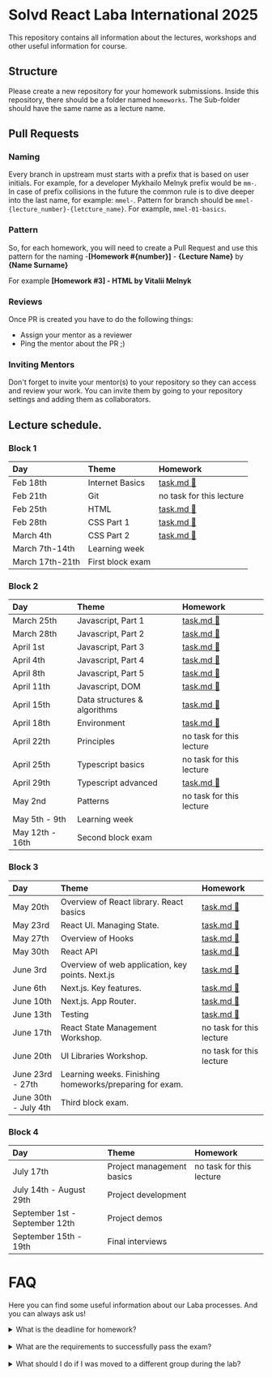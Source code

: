 # Solvd React Laba International 2025

This repository contains all information about the lectures, workshops and other useful information
for course.

## Structure

Please create a new repository for your homework submissions. Inside this repository, there should
be a folder named `homeworks`. The Sub-folder should have the same name as a lecture name.

## Pull Requests

### Naming

Every branch in upstream must starts with a prefix that is based on user initials. For example, for
a developer Mykhailo Melnyk prefix would be `mm-`. In case of prefix collisions in the future the
common rule is to dive deeper into the last name, for example: `mmel-`. Pattern for branch should be
`mmel-{lecture_number}-{letcture_name}`. For example, `mmel-01-basics`.

### Pattern

So, for each homework, you will need to create a Pull Request and use this pattern for the
naming -**[Homework #{number}]** - **{Lecture Name}** by **{Name Surname}**

For example **[Homework #3] - HTML by Vitalii Melnyk**

### Reviews

Once PR is created you have to do the following things:

- Assign your mentor as a reviewer
- Ping the mentor about the PR ;)

### Inviting Mentors

Don't forget to invite your mentor(s) to your repository so they can access and review your work.
You can invite them by going to your repository settings and adding them as collaborators.

## Lecture schedule.

### Block 1

| Day             | Theme            | Homework                                         |
| :-------------- | :--------------- | :----------------------------------------------- |
| Feb 18th        | Internet Basics  | [task.md 🔗](./lectures/01-basics/task.md)       |
| Feb 21th        | Git              | no task for this lecture                         |
| Feb 25th        | HTML             | [task.md 🔗](./lectures/03-html-basics/task.md)  |
| Feb 28th        | CSS Part 1       | [task.md 🔗](./lectures/04-css/task.md)          |
| March 4th       | CSS Part 2       | [task.md 🔗](./lectures/05-css-advanced/task.md) |
| March 7th-14th  | Learning week    |                                                  |
| March 17th-21th | First block exam |                                                  |

### Block 2

| Day             | Theme                        | Homework                                                           |
| :-------------- | :--------------------------- | :----------------------------------------------------------------- |
| March 25th      | Javascript, Part 1           | [task.md 🔗](./lectures/06-js-basics-1/task.md)                    |
| March 28th      | Javascript, Part 2           | [task.md 🔗](./lectures/07-js-basics-2/task.md)                    |
| April 1st       | Javascript, Part 3           | [task.md 🔗](./lectures/08-js-advanced/task.md)                    |
| April 4th       | Javascript, Part 4           | [task.md 🔗](./lectures/09-js-advanced-2/task.md)                  |
| April 8th       | Javascript, Part 5           | [task.md 🔗](./lectures/10-js-advanced-3/task.md)                  |
| April 11th      | Javascript, DOM              | [task.md 🔗](./lectures/11-js-dom/task.md)                         |
| April 15th      | Data structures & algorithms | [task.md 🔗](./lectures/12-data-structures-and-algorithms/task.md) |
| April 18th      | Environment                  | [task.md 🔗](./lectures/13-environment-and-preprocessors/task.md)  |
| April 22th      | Principles                   | no task for this lecture                                           |
| April 25th      | Typescript basics            | no task for this lecture                                           |
| April 29th      | Typescript advanced          | [task.md 🔗](./lectures/16-typescript-advanced/task.md)            |
| May 2nd         | Patterns                     | no task for this lecture                                           |
| May 5th - 9th   | Learning week                |                                                                    |
| May 12th - 16th | Second block exam            |                                                                    |

### Block 3

| Day                  | Theme                                                   | Homework                                         |
| :------------------- | :------------------------------------------------------ | :----------------------------------------------- |
| May 20th             | Overview of React library. React basics                 | [task.md 🔗](./lectures/18-react-basics/task.md) |
| May 23rd             | React UI. Managing State.                               | [task.md 🔗](./lectures/19-react-ui/task.md)     |
| May 27th             | Overview of Hooks                                       | [task.md 🔗](./lectures/20-react-hooks/task.md)  |
| May 30th             | React API                                               | [task.md 🔗](./lectures/21-react-api/task.md)    |
| June 3rd             | Overview of web application, key points. Next.js        | [task.md 🔗](./lectures/22-nextjs-1/task.md)     |
| June 6th             | Next.js. Key features.                                  | [task.md 🔗](./lectures/23-nextjs-2/task.md)     |
| June 10th            | Next.js. App Router.                                    | [task.md 🔗](./lectures/24-next-js-3/task.md)    |
| June 13th            | Testing                                                 | [task.md 🔗](./lectures/25-testing/task.md)      |
| June 17th            | React State Management Workshop.                        | no task for this lecture                         |
| June 20th            | UI Libraries Workshop.                                  | no task for this lecture                         |
| June 23rd - 27th     | Learning weeks. Finishing homeworks/preparing for exam. |                                                  |
| June 30th - July 4th | Third block exam.                                       |                                                  |


### Block 4

| Day                            | Theme                                                                                     | Homework |
| :----------------------------- | :-----------------------------------------| :-------------------------------------------- |
| July 17th                      | Project management basics                 | no task for this lecture                      |
| July 14th - August 29th        | Project development                       |                                               |
| September 1st - September 12th | Project demos                             |                                               |
| September 15th - 19th          | Final interviews                          |                                               |


# FAQ

Here you can find some useful information about our Laba processes. And you can always ask us!

<details>
<summary>What is the deadline for homework?</summary>

The deadline for all homework assignments is the next lecture, unless otherwise changed by your
mentor.

</details>
<br>

<details>
<summary>What are the requirements to successfully pass the exam?</summary>

Your exam result depends on whether you've submitted all assignments during the block, as well as
your performance in the theoretical and practical parts of the exam. Based on your results, a
decision will be made on whether you proceed to the next stage.

</details>
<br>
<details>
<summary>What should I do if I was moved to a different group during the lab?</summary>

Sometimes we need to rebalance groups after the exams. If you were moved to a different group after
a block, it means you were assigned to a different mentor's group. If you have any additional
questions, feel free to reach out to any of the mentors — we’re always happy to help!

</details>

<br>
<br>
